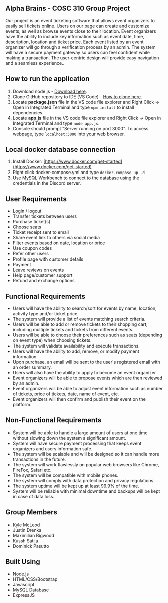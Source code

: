 ## Alpha Brains - COSC 310 Group Project

Our project is an event ticketing software that allows event organizers to easily sell tickets online. Users on our page can create and customize events, as well as browse events close to their location. Event organizers have the ability to include key information such as event date, time, description, location and ticket price. Each event listed by an event organizer will go through a verification process by an admin. The system will have a secure payment gateway so users can feel confident while making a transaction. The user-centric design will provide easy navigation and a seamless experience.. 

## How to run the application
1) Download node.js - [Download here](https://nodejs.org/en).
2) Clone GitHub repository to IDE (VS Code) - [How to clone here](https://learn.microsoft.com/en-us/azure/developer/javascript/how-to/with-visual-studio-code/clone-github-repository?tabs=activity-bar).
3) Locate **package.json** file in the VS code file explorer and Right Click -> Open in Integrated Terminal and type ```npm install``` to install dependencies.
4) Locate **app.js** file in the VS code file explorer and Right Click -> Open in Integrated Terminal and type ```node app.js```.
5) Console should prompt "Server running on port 3000". To access webpage, type ```localhost:3000``` into your web browser.


## Local docker database connection
1. Install Docker: [https://www.docker.com/get-started](https://www.docker.com/get-started)
2. Right click docker-compose.yml and type ```docker-compose up -d```
3. Use MySQL Workbench to connect to the database using the credentials in the Discord server.



## User Requirements
- Login / logout
- Transfer tickets between users
- Purchase ticket(s)
- Choose seats
- Ticket receipt sent to email
- Share event link to others via social media
- Filter events based on date, location or price
- Use coupon codes
- Refer other users
- Profile page with customer details
- Payment
- Leave reviews on events
- Help page/customer support
- Refund and exchange options

## Functional Requirements
- Users will have the ability to search/sort for events by name, location, activity type and/or ticket price.
- The system will provide a list of events matching search criteria.
- Users will be able to add or remove tickets to their shopping cart; including multiple tickets and tickets from different events.
- Users will be able to choose their preferences such as seats (depending on event type) when choosing tickets.
- The system will validate availability and execute transactions.
- Users will have the ability to add, remove, or modify payment information.
- Upon purchase, an email will be sent to the user's registered email with an order summary.
- Users will also have the ability to apply to become an event organizer
- Event organizers will be able to propose events which are then reviewed by an admin.
- Event organizers will be able to adjust event information such as number of tickets, price of tickets, date, name of event, etc.
- Event organizers will then confirm and publish their event on the platform.


## Non-Functional Requirements
- System will be able to handle a large amount of users at one time without slowing down the system a significant amount.
- System will have secure payment processing that keeps event organizers and users information safe.
- The system will be scalable and will be designed so it can handle more transactions in the future.
- The system will work flawlessly on popular web browsers like Chrome, FireFox, Safari etc.
- The system will be compatible with mobile phones.
- The system will comply with data protection and privacy regulations.
- The system uptime will be kept up at least 99.9% of the time.
- System will be reliable with minimal downtime and backups will be kept in case of data loss.

  
## Group Members
- Kyle McLeod
- Justin Drenka
- Maximilian Bigwood
- Kussh Satija
- Dominick Pasutto
  
## Built Using
- Node.js
- HTML/CSS/Bootstrap
- Javascript
- MySQL Database 
- ExpressJS

